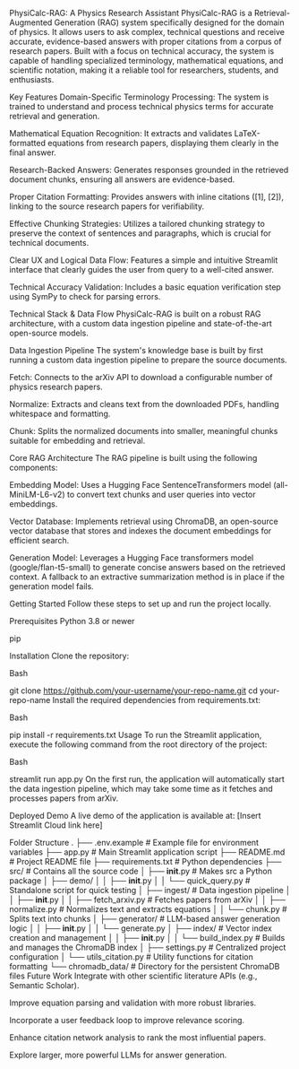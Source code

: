 PhysiCalc-RAG: A Physics Research Assistant
PhysiCalc-RAG is a Retrieval-Augmented Generation (RAG) system specifically designed for the domain of physics. It allows users to ask complex, technical questions and receive accurate, evidence-based answers with proper citations from a corpus of research papers. Built with a focus on technical accuracy, the system is capable of handling specialized terminology, mathematical equations, and scientific notation, making it a reliable tool for researchers, students, and enthusiasts.

Key Features
Domain-Specific Terminology Processing: The system is trained to understand and process technical physics terms for accurate retrieval and generation.

Mathematical Equation Recognition: It extracts and validates LaTeX-formatted equations from research papers, displaying them clearly in the final answer.

Research-Backed Answers: Generates responses grounded in the retrieved document chunks, ensuring all answers are evidence-based.

Proper Citation Formatting: Provides answers with inline citations ([1], [2]), linking to the source research papers for verifiability.

Effective Chunking Strategies: Utilizes a tailored chunking strategy to preserve the context of sentences and paragraphs, which is crucial for technical documents.

Clear UX and Logical Data Flow: Features a simple and intuitive Streamlit interface that clearly guides the user from query to a well-cited answer.

Technical Accuracy Validation: Includes a basic equation verification step using SymPy to check for parsing errors.

Technical Stack & Data Flow
PhysiCalc-RAG is built on a robust RAG architecture, with a custom data ingestion pipeline and state-of-the-art open-source models.

Data Ingestion Pipeline
The system's knowledge base is built by first running a custom data ingestion pipeline to prepare the source documents.

Fetch: Connects to the arXiv API to download a configurable number of physics research papers.

Normalize: Extracts and cleans text from the downloaded PDFs, handling whitespace and formatting.

Chunk: Splits the normalized documents into smaller, meaningful chunks suitable for embedding and retrieval.

Core RAG Architecture
The RAG pipeline is built using the following components:

Embedding Model: Uses a Hugging Face SentenceTransformers model (all-MiniLM-L6-v2) to convert text chunks and user queries into vector embeddings.

Vector Database: Implements retrieval using ChromaDB, an open-source vector database that stores and indexes the document embeddings for efficient search.

Generation Model: Leverages a Hugging Face transformers model (google/flan-t5-small) to generate concise answers based on the retrieved context. A fallback to an extractive summarization method is in place if the generation model fails.

Getting Started
Follow these steps to set up and run the project locally.

Prerequisites
Python 3.8 or newer

pip

Installation
Clone the repository:

Bash

git clone https://github.com/your-username/your-repo-name.git
cd your-repo-name
Install the required dependencies from requirements.txt:

Bash

pip install -r requirements.txt
Usage
To run the Streamlit application, execute the following command from the root directory of the project:

Bash

streamlit run app.py
On the first run, the application will automatically start the data ingestion pipeline, which may take some time as it fetches and processes papers from arXiv.

Deployed Demo
A live demo of the application is available at: [Insert Streamlit Cloud link here]

Folder Structure
.
├── .env.example              # Example file for environment variables
├── app.py                    # Main Streamlit application script
├── README.md                 # Project README file
├── requirements.txt          # Python dependencies
├── src/                      # Contains all the source code
│   ├── __init__.py           # Makes src a Python package
│   ├── demo/
│   │   ├── __init__.py
│   │   └── quick_query.py    # Standalone script for quick testing
│   ├── ingest/               # Data ingestion pipeline
│   │   ├── __init__.py
│   │   ├── fetch_arxiv.py    # Fetches papers from arXiv
│   │   ├── normalize.py      # Normalizes text and extracts equations
│   │   └── chunk.py          # Splits text into chunks
│   ├── generator/            # LLM-based answer generation logic
│   │   ├── __init__.py
│   │   └── generate.py
│   ├── index/                # Vector index creation and management
│   │   ├── __init__.py
│   │   └── build_index.py    # Builds and manages the ChromaDB index
│   ├── settings.py           # Centralized project configuration
│   └── utils_citation.py     # Utility functions for citation formatting
└── chromadb_data/            # Directory for the persistent ChromaDB files
Future Work
Integrate with other scientific literature APIs (e.g., Semantic Scholar).

Improve equation parsing and validation with more robust libraries.

Incorporate a user feedback loop to improve relevance scoring.

Enhance citation network analysis to rank the most influential papers.

Explore larger, more powerful LLMs for answer generation.
